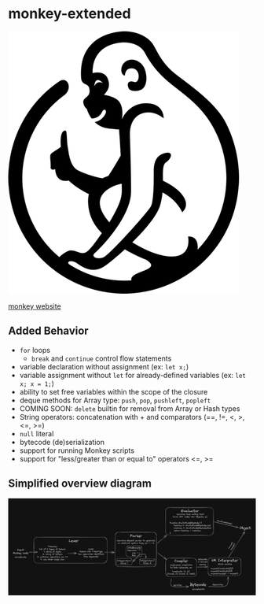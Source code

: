 # monkey-extended 
![monkey logo](monkey_logo.png)

[monkey website](https://monkeylang.org)

## Added Behavior
- `for` loops
    - `break` and `continue` control flow statements
- variable declaration without assignment (ex: `let x;`)
- variable assignment without `let` for already-defined variables (ex: `let x; x = 1;`)
- ability to set free variables within the scope of the closure
- deque methods for Array type: `push`, `pop`, `pushleft`, `popleft`
- COMING SOON: `delete` builtin for removal from Array or Hash types
- String operators: concatenation with + and comparators (==, !=, <, >, <=, >=)
- `null` literal
- bytecode (de)serialization
- support for running Monkey scripts
- support for "less/greater than or equal to" operators <=, >=

## Simplified overview diagram
![simplified overview diagram](overview_diagram.png)
